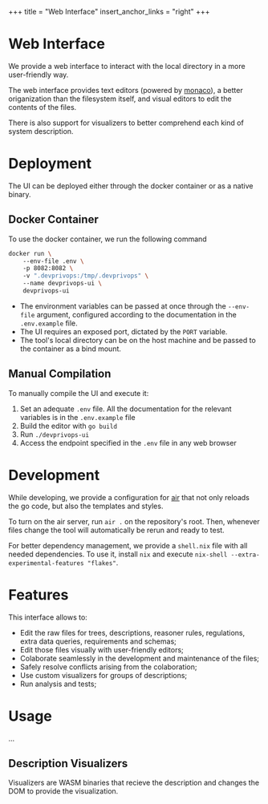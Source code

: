 +++
title = "Web Interface"
insert_anchor_links = "right"
+++

# Web Interface

We provide a web interface to interact with the local directory in a more user-friendly way.

The web interface provides text editors (powered by [monaco](https://microsoft.github.io/monaco-editor/)), a better origanization than the filesystem itself, and visual editors to edit the contents of the files.

There is also support for visualizers to better comprehend each kind of system description.

<!--
# Web Interface

The web editor is a website allowing to edit the files in the local directory of the tool.  
It provides not only text editors (powered by [monaco](https://microsoft.github.io/monaco-editor/)) but also visual forms to aid configuration development and maintenance.
It also provides a plugin system to create custom visualizers for each kind of system description.
-->

# Deployment

The UI can be deployed either through the docker container or as a native binary.

## Docker Container

To use the docker container, we run the following command

```sh
docker run \ 
    --env-file .env \ 
    -p 8082:8082 \ 
    -v ".devprivops:/tmp/.devprivops" \ 
    --name devprivops-ui \ 
    devprivops-ui 
```

- The environment variables can be passed at once through the `--env-file` argument, configured according to the documentation in the `.env.example` file.
- The UI requires an exposed port, dictated by the `PORT` variable.
- The tool's local directory can be on the host machine and be passed to the container as a bind mount.

## Manual Compilation

To manually compile the UI and execute it:

1. Set an adequate `.env` file. All the documentation for the relevant variables is in the `.env.example` file
2. Build the editor with `go build`
2. Run `./devprivops-ui`
3. Access the endpoint specified in the `.env` file in any web browser

# Development

While developing, we provide a configuration for [air](https://github.com/air-verse/air) that not only reloads the go code, but also the templates and styles.

To turn on the air server, run `air .` on the repository's root.
Then, whenever files change the tool will automatically be rerun and ready to test.

For better dependency management, we provide a `shell.nix` file with all needed dependencies.
To use it, install `nix` and execute `nix-shell --extra-experimental-features "flakes"`.

# Features

This interface allows to:

- Edit the raw files for trees, descriptions, reasoner rules, regulations, extra data queries, requirements and schemas;
- Edit those files visually with user-friendly editors;
- Colaborate seamlessly in the development and maintenance of the files;
- Safely resolve conflicts arising from the colaboration;
- Use custom visualizers for groups of descriptions;
- Run analysis and tests;

# Usage

...

## Description Visualizers

Visualizers are WASM binaries that recieve the description and changes the DOM to provide the visualization.

<!--The binaries are put in the -->
